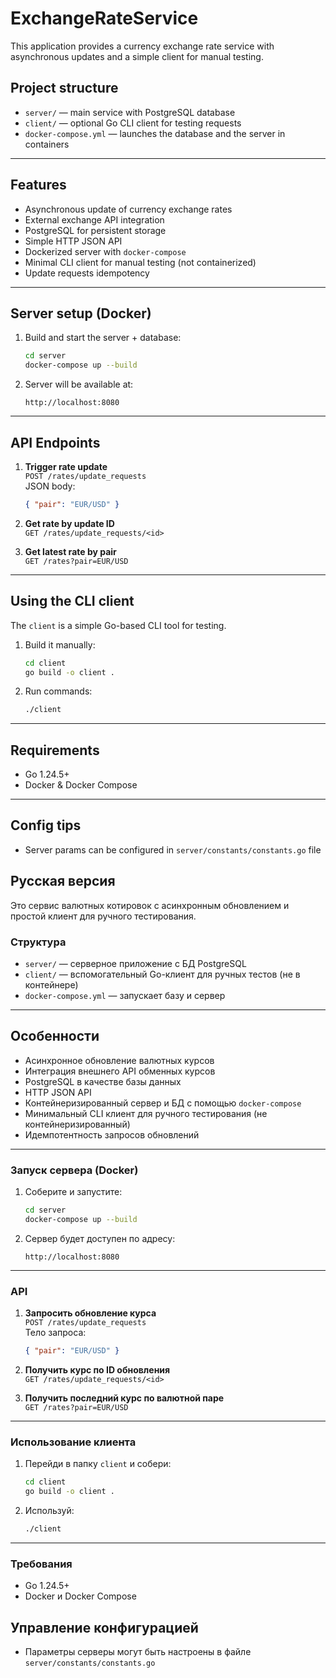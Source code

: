 # ExchangeRateService

This application provides a currency exchange rate service with asynchronous updates and a simple client for manual testing.

## Project structure

- `server/` — main service with PostgreSQL database
- `client/` — optional Go CLI client for testing requests
- `docker-compose.yml` — launches the database and the server in containers

---

## Features

- Asynchronous update of currency exchange rates
- External exchange API integration
- PostgreSQL for persistent storage
- Simple HTTP JSON API
- Dockerized server with `docker-compose`
- Minimal CLI client for manual testing (not containerized)
- Update requests idempotency

---

## Server setup (Docker)

1. Build and start the server + database:
   ```sh
   cd server
   docker-compose up --build
   ```

2. Server will be available at:
   ```
   http://localhost:8080
   ```

---

## API Endpoints

1. **Trigger rate update**  
   `POST /rates/update_requests`  
   JSON body:
   ```json
   { "pair": "EUR/USD" }
   ```

2. **Get rate by update ID**  
   `GET /rates/update_requests/<id>`

3. **Get latest rate by pair**  
   `GET /rates?pair=EUR/USD`

---

## Using the CLI client

The `client` is a simple Go-based CLI tool for testing.

1. Build it manually:
   ```sh
   cd client
   go build -o client .
   ```

2. Run commands:
   ```sh
   ./client
   ```

---

## Requirements

- Go 1.24.5+
- Docker & Docker Compose

---

## Config tips

- Server params can be configured in `server/constants/constants.go` file

## Русская версия

Это сервис валютных котировок с асинхронным обновлением и простой клиент для ручного тестирования.

### Структура

- `server/` — серверное приложение с БД PostgreSQL
- `client/` — вспомогательный Go-клиент для ручных тестов (не в контейнере)
- `docker-compose.yml` — запускает базу и сервер

---

## Особенности

- Асинхронное обновление валютных курсов
- Интеграция внешнего API обменных курсов
- PostgreSQL в качестве базы данных
- HTTP JSON API
- Контейнеризированный сервер и БД с помощью `docker-compose`
- Минимальный CLI клиент для ручного тестирования (не контейнеризированный)
- Идемпотентность запросов обновлений

---

### Запуск сервера (Docker)

1. Соберите и запустите:
   ```sh
   cd server
   docker-compose up --build
   ```

2. Сервер будет доступен по адресу:
   ```
   http://localhost:8080
   ```

---

### API

1. **Запросить обновление курса**  
   `POST /rates/update_requests`  
   Тело запроса:
   ```json
   { "pair": "EUR/USD" }
   ```

2. **Получить курс по ID обновления**  
   `GET /rates/update_requests/<id>`

3. **Получить последний курс по валютной паре**  
    `GET /rates?pair=EUR/USD`

---

### Использование клиента

1. Перейди в папку `client` и собери:
   ```sh
   cd client
   go build -o client .
   ```

2. Используй:
   ```sh
   ./client
   ```

---

### Требования

- Go 1.24.5+
- Docker и Docker Compose

## Управление конфигурацией

-  Параметры серверы могут быть настроены в файле `server/constants/constants.go`

